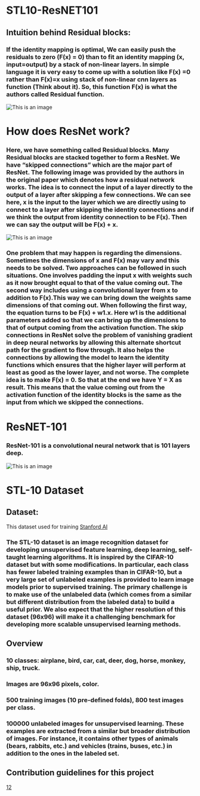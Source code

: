 # STL10-ResNET101

## Intuition behind Residual blocks:
### If the identity mapping is optimal, We can easily push the residuals to zero (F(x) = 0) than to fit an identity mapping (x, input=output) by a stack of non-linear layers. In simple language it is very easy to come up with a solution like F(x) =0 rather than F(x)=x using stack of non-linear cnn layers as function (Think about it). So, this function F(x) is what the authors called Residual function.


![This is an image](https://miro.medium.com/max/856/1*WVs9ywVLLKjSUBZ_mnfFrw.png)



# How does ResNet work?
### Here, we have something called Residual blocks. Many Residual blocks are stacked together to form a ResNet. We have “skipped connections” which are the major part of ResNet. The following image was provided by the authors in the original paper which denotes how a residual network works. The idea is to connect the input of a layer directly to the output of a layer after skipping a few connections. We can see here, x is the input to the layer which we are directly using to connect to a layer after skipping the identity connections and if we think the output from identity connection to be F(x). Then we can say the output will be F(x) + x.

![This is an image](https://miro.medium.com/max/1140/1*D0F3UitQ2l5Q0Ak-tjEdJg.png)

### One problem that may happen is regarding the dimensions. Sometimes the dimensions of x and F(x) may vary and this needs to be solved. Two approaches can be followed in such situations. One involves padding the input x with weights such as it now brought equal to that of the value coming out. The second way includes using a convolutional layer from x  to addition to F(x).This way we can bring down the weights same dimensions of that coming out. When following the first way, the equation turns to be F(x) + w1.x. Here w1 is the additional parameters added so that we can bring up the dimensions to that of output coming from the activation function. The skip connections in ResNet solve the problem of vanishing gradient in deep neural networks by allowing this alternate shortcut path for the gradient to flow through. It also helps the connections by allowing the model to learn the identity functions which ensures that the higher layer will perform at least as good as the lower layer, and not worse. The complete idea is to make F(x) = 0. So that at the end we have Y = X as result. This means that the value coming out from the activation function of the identity blocks is the same as the input from which we skipped the connections.

# ResNET-101
### ResNet-101 is a convolutional neural network that is 101 layers deep. 

![This is an image](https://www.researchgate.net/profile/Jiayao-Chen-5/publication/348078198/figure/fig4/AS:974997896060929@1609469021477/The-structure-of-the-ResNet-101-based-deep-feature-extractor.png)

# STL-10 Dataset

## Dataset: 
This dataset used for training [Stanford AI](https://cs.stanford.edu/~acoates/stl10/)

### The STL-10 dataset is an image recognition dataset for developing unsupervised feature learning, deep learning, self-taught learning algorithms. It is inspired by the CIFAR-10 dataset but with some modifications. In particular, each class has fewer labeled training examples than in CIFAR-10, but a very large set of unlabeled examples is provided to learn image models prior to supervised training. The primary challenge is to make use of the unlabeled data (which comes from a similar but different distribution from the labeled data) to build a useful prior. We also expect that the higher resolution of this dataset (96x96) will make it a challenging benchmark for developing more scalable unsupervised learning methods.

## Overview
### 10 classes: airplane, bird, car, cat, deer, dog, horse, monkey, ship, truck.
### Images are 96x96 pixels, color.
### 500 training images (10 pre-defined folds), 800 test images per class.
### 100000 unlabeled images for unsupervised learning. These examples are extracted from a similar but broader distribution of images. For instance, it contains other types of animals (bears, rabbits, etc.) and vehicles (trains, buses, etc.) in addition to the ones in the labeled set.

## Contribution guidelines for this project
[1](https://towardsdatascience.com/understanding-and-visualizing-resnets-442284831be8)[2](https://github.com/fchollet/deep-learning-models#readme)

